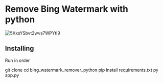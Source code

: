 # Remove Bing Watermark with python
![5XxsYSbvt2wvs7WPYtI9](https://github.com/AmirHosseinAsa/bing_watermark_remover_python/assets/92585902/0db71872-c2cf-440e-94fb-ba176456a113)

## Installing
Run in order 

git clone 
cd bing_watermark_remover_python
pip install requirements.txt
py app.py
